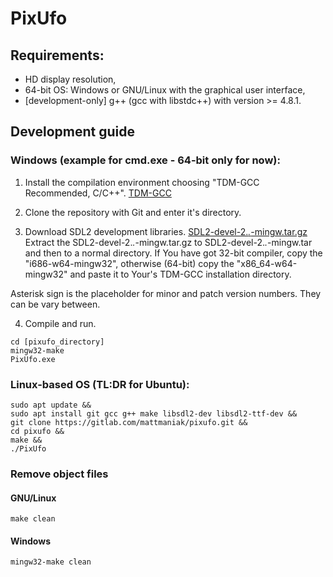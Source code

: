 # PixUfo
## Requirements:
- HD display resolution,
- 64-bit OS: Windows or GNU/Linux with the graphical user interface,
- [development-only] g++ (gcc with libstdc++) with version >= 4.8.1.

## Development guide
### Windows (example for cmd.exe - 64-bit only for now):
1. Install the compilation environment choosing "TDM-GCC Recommended, C/C++".
[TDM-GCC](http://tdm-gcc.tdragon.net/)

2. Clone the repository with Git and enter it's directory.

3. Download SDL2 development libraries.
[SDL2-devel-2.*.*-mingw.tar.gz](https://www.libsdl.org/download-2.0.php)
Extract the SDL2-devel-2.*.*-mingw.tar.gz to SDL2-devel-2.*.*-mingw.tar and
then to a normal directory. If You have got 32-bit compiler, copy the
"i686-w64-mingw32", otherwise (64-bit) copy the "x86_64-w64-mingw32" and paste
it to Your's TDM-GCC installation directory.

Asterisk sign is the placeholder for minor and patch version numbers. They can
be vary between.

4. Compile and run.
```
cd [pixufo_directory]
mingw32-make
PixUfo.exe
```

### Linux-based OS (TL:DR for Ubuntu):
```
sudo apt update &&
sudo apt install git gcc g++ make libsdl2-dev libsdl2-ttf-dev &&
git clone https://gitlab.com/mattmaniak/pixufo.git &&
cd pixufo &&
make &&
./PixUfo
```

### Remove object files
#### GNU/Linux
```
make clean
```
#### Windows
```
mingw32-make clean
```
